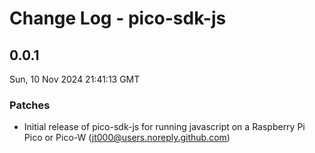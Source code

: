 # Change Log - pico-sdk-js

<!-- This log was last generated on Sun, 10 Nov 2024 21:41:13 GMT and should not be manually modified. -->

<!-- Start content -->

## 0.0.1

Sun, 10 Nov 2024 21:41:13 GMT

### Patches

- Initial release of pico-sdk-js for running javascript on a Raspberry Pi Pico or Pico-W (jt000@users.noreply.github.com)